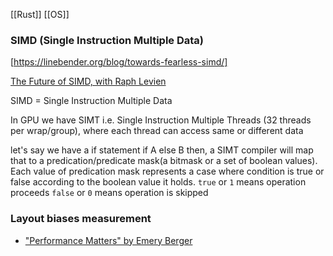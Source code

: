 [[Rust]]
[[OS]]

### SIMD (Single Instruction Multiple Data)
[https://linebender.org/blog/towards-fearless-simd/]

[The Future of SIMD, with Raph Levien](https://youtu.be/y0WcCUKxk50?si=XxrXi_L8rA_HNOlr)

SIMD = Single Instruction Multiple Data 

In GPU we have SIMT i.e. Single Instruction Multiple Threads (32 threads per wrap/group), where each thread can access same or different data

let's say we have a if statement if A else B then, a SIMT compiler will map that to a predication/predicate mask(a bitmask or a set of boolean values). Each value of predication mask represents a case where condition is true or false according to the boolean value it holds.
`true` or `1` means operation proceeds
`false` or `0` means operation is skipped

### Layout biases measurement
- ["Performance Matters" by Emery Berger](https://youtu.be/r-TLSBdHe1A)
